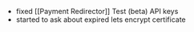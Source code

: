 * fixed [[Payment Redirector]] Test (beta) API keys
* started to ask about expired lets encrypt certificate